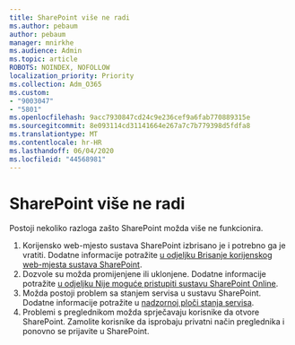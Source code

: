 ```yaml
---
title: SharePoint više ne radi
ms.author: pebaum
author: pebaum
manager: mnirkhe
ms.audience: Admin
ms.topic: article
ROBOTS: NOINDEX, NOFOLLOW
localization_priority: Priority
ms.collection: Adm_O365
ms.custom:
- "9003047"
- "5801"
ms.openlocfilehash: 9acc7930847cd24c9e236cef9a6fab770889315e
ms.sourcegitcommit: 8e093114cd31141664e267a7c7b779398d5fdfa8
ms.translationtype: MT
ms.contentlocale: hr-HR
ms.lasthandoff: 06/04/2020
ms.locfileid: "44568981"
---
```

# <a name="sharepoint-is-no-longer-working"></a>SharePoint više ne radi

Postoji nekoliko razloga zašto SharePoint možda više ne funkcionira.

1. Korijensko web-mjesto sustava SharePoint izbrisano je i potrebno ga je vratiti. Dodatne informacije potražite [u odjeljku Brisanje korijenskog web-mjesta sustava SharePoint](https://docs.microsoft.com/sharepoint/troubleshoot/sites/url-that-resides-under-root-site-collection-is-broken).
2. Dozvole su možda promijenjene ili uklonjene. Dodatne informacije potražite [u odjeljku Nije moguće pristupiti sustavu SharePoint Online](https://docs.microsoft.com/sharepoint/troubleshoot/sharing-and-permissions/sharepoint-online-inaccessible).
3. Možda postoji problem sa stanjem servisa u sustavu SharePoint. Dodatne informacije potražite u [nadzornoj ploči stanja servisa](https://admin.microsoft.com/AdminPortal/Home#/servicehealth).
4. Problemi s preglednikom možda sprječavaju korisnike da otvore SharePoint. Zamolite korisnike da isprobaju privatni način preglednika i ponovno se prijavite u SharePoint.
